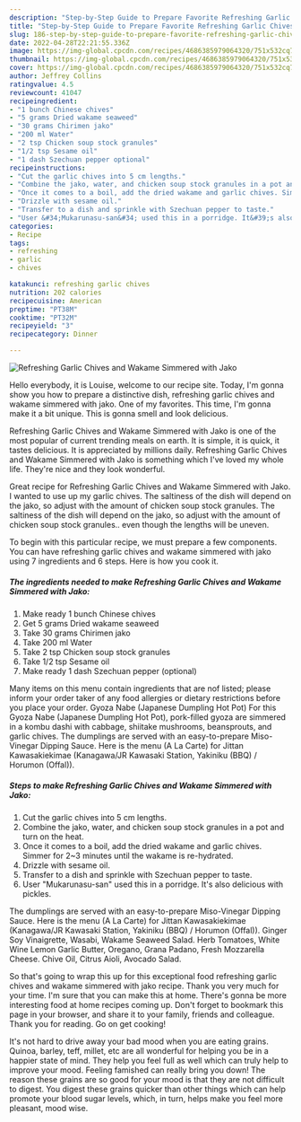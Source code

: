 ```yaml
---
description: "Step-by-Step Guide to Prepare Favorite Refreshing Garlic Chives and Wakame Simmered with Jako"
title: "Step-by-Step Guide to Prepare Favorite Refreshing Garlic Chives and Wakame Simmered with Jako"
slug: 186-step-by-step-guide-to-prepare-favorite-refreshing-garlic-chives-and-wakame-simmered-with-jako
date: 2022-04-28T22:21:55.336Z
image: https://img-global.cpcdn.com/recipes/4686385979064320/751x532cq70/refreshing-garlic-chives-and-wakame-simmered-with-jako-recipe-main-photo.jpg
thumbnail: https://img-global.cpcdn.com/recipes/4686385979064320/751x532cq70/refreshing-garlic-chives-and-wakame-simmered-with-jako-recipe-main-photo.jpg
cover: https://img-global.cpcdn.com/recipes/4686385979064320/751x532cq70/refreshing-garlic-chives-and-wakame-simmered-with-jako-recipe-main-photo.jpg
author: Jeffrey Collins
ratingvalue: 4.5
reviewcount: 41047
recipeingredient:
- "1 bunch Chinese chives"
- "5 grams Dried wakame seaweed"
- "30 grams Chirimen jako"
- "200 ml Water"
- "2 tsp Chicken soup stock granules"
- "1/2 tsp Sesame oil"
- "1 dash Szechuan pepper optional"
recipeinstructions:
- "Cut the garlic chives into 5 cm lengths."
- "Combine the jako, water, and chicken soup stock granules in a pot and turn on the heat."
- "Once it comes to a boil, add the dried wakame and garlic chives. Simmer for 2~3 minutes until the wakame is re-hydrated."
- "Drizzle with sesame oil."
- "Transfer to a dish and sprinkle with Szechuan pepper to taste."
- "User &#34;Mukarunasu-san&#34; used this in a porridge. It&#39;s also delicious with pickles."
categories:
- Recipe
tags:
- refreshing
- garlic
- chives

katakunci: refreshing garlic chives 
nutrition: 202 calories
recipecuisine: American
preptime: "PT38M"
cooktime: "PT32M"
recipeyield: "3"
recipecategory: Dinner

---
```



![Refreshing Garlic Chives and Wakame Simmered with Jako](https://img-global.cpcdn.com/recipes/4686385979064320/751x532cq70/refreshing-garlic-chives-and-wakame-simmered-with-jako-recipe-main-photo.jpg)

Hello everybody, it is Louise, welcome to our recipe site. Today, I'm gonna show you how to prepare a distinctive dish, refreshing garlic chives and wakame simmered with jako. One of my favorites. This time, I'm gonna make it a bit unique. This is gonna smell and look delicious.

Refreshing Garlic Chives and Wakame Simmered with Jako is one of the most popular of current trending meals on earth. It is simple, it is quick, it tastes delicious. It is appreciated by millions daily. Refreshing Garlic Chives and Wakame Simmered with Jako is something which I've loved my whole life. They're nice and they look wonderful.

Great recipe for Refreshing Garlic Chives and Wakame Simmered with Jako. I wanted to use up my garlic chives. The saltiness of the dish will depend on the jako, so adjust with the amount of chicken soup stock granules. The saltiness of the dish will depend on the jako, so adjust with the amount of chicken soup stock granules.. even though the lengths will be uneven.


To begin with this particular recipe, we must prepare a few components. You can have refreshing garlic chives and wakame simmered with jako using 7 ingredients and 6 steps. Here is how you cook it.

<!--inarticleads1-->

##### The ingredients needed to make Refreshing Garlic Chives and Wakame Simmered with Jako:

1. Make ready 1 bunch Chinese chives
1. Get 5 grams Dried wakame seaweed
1. Take 30 grams Chirimen jako
1. Take 200 ml Water
1. Take 2 tsp Chicken soup stock granules
1. Take 1/2 tsp Sesame oil
1. Make ready 1 dash Szechuan pepper (optional)


Many items on this menu contain ingredients that are nof listed; please inform your order taker of any food allergies or dietary restrictions before you place your order. Gyoza Nabe (Japanese Dumpling Hot Pot) For this Gyoza Nabe (Japanese Dumpling Hot Pot), pork-filled gyoza are simmered in a kombu dashi with cabbage, shiitake mushrooms, beansprouts, and garlic chives. The dumplings are served with an easy-to-prepare Miso-Vinegar Dipping Sauce. Here is the menu (A La Carte) for Jittan Kawasakiekimae (Kanagawa/JR Kawasaki Station, Yakiniku (BBQ) / Horumon (Offal)). 

<!--inarticleads2-->

##### Steps to make Refreshing Garlic Chives and Wakame Simmered with Jako:

1. Cut the garlic chives into 5 cm lengths.
1. Combine the jako, water, and chicken soup stock granules in a pot and turn on the heat.
1. Once it comes to a boil, add the dried wakame and garlic chives. Simmer for 2~3 minutes until the wakame is re-hydrated.
1. Drizzle with sesame oil.
1. Transfer to a dish and sprinkle with Szechuan pepper to taste.
1. User &#34;Mukarunasu-san&#34; used this in a porridge. It&#39;s also delicious with pickles.


The dumplings are served with an easy-to-prepare Miso-Vinegar Dipping Sauce. Here is the menu (A La Carte) for Jittan Kawasakiekimae (Kanagawa/JR Kawasaki Station, Yakiniku (BBQ) / Horumon (Offal)). Ginger Soy Vinaigrette, Wasabi, Wakame Seaweed Salad. Herb Tomatoes, White Wine Lemon Garlic Butter, Oregano, Grana Padano, Fresh Mozzarella Cheese. Chive Oil, Citrus Aioli, Avocado Salad. 

So that's going to wrap this up for this exceptional food refreshing garlic chives and wakame simmered with jako recipe. Thank you very much for your time. I'm sure that you can make this at home. There's gonna be more interesting food at home recipes coming up. Don't forget to bookmark this page in your browser, and share it to your family, friends and colleague. Thank you for reading. Go on get cooking!

It's not hard to drive away your bad mood when you are eating grains. Quinoa, barley, teff, millet, etc are all wonderful for helping you be in a happier state of mind. They help you feel full as well which can truly help to improve your mood. Feeling famished can really bring you down! The reason these grains are so good for your mood is that they are not difficult to digest. You digest these grains quicker than other things which can help promote your blood sugar levels, which, in turn, helps make you feel more pleasant, mood wise.
